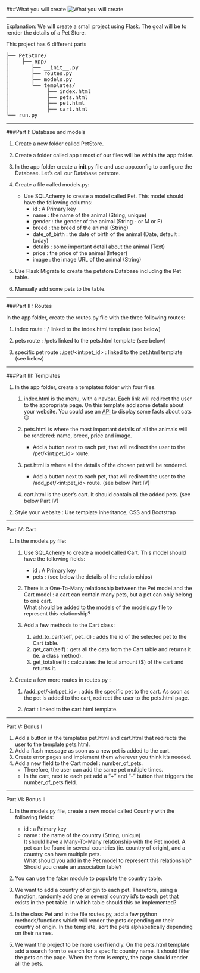 ###What you will create
![What you will create](Instructions.bmp)

---

Explanation: We will create a small project using Flask. The goal will be to render the details of a Pet Store.

This project has 6 different parts
<pre>
├── PetStore/ 
│    ├── app/
│       ├── __init__.py
│       ├── routes.py
│       ├── models.py
│       └── templates/ 
│            ├── index.html
│            ├── pets.html
│            ├── pet.html
│            ├── cart.html
└── run.py
</pre>

---

###Part I: Database and models

1. Create a new folder called PetStore.


2. Create a folder called app : most of our files will be within the app folder.


3. In the app folder create a __init__.py file and use app.config to configure the Database. Let’s call our Database petstore.


4. Create a file called models.py:
   - Use SQLAchemy to create a model called Pet. This model should have the following columns:
      - id : A Primary key
      - name : the name of the animal (String, unique)
      - gender : the gender of the animal (String - or M or F)
      - breed : the breed of the animal (String)
      - date_of_birth : the date of birth of the animal (Date, default : today)
      - details : some important detail about the animal (Text)
      - price : the price of the animal (Integer)
      - image : the image URL of the animal (String)


5. Use Flask Migrate to create the petstore Database including the Pet table.


6. Manually add some pets to the table.

---

###Part II : Routes

In the app folder, create the routes.py file with the three following routes:
1. index route : / linked to the index.html template (see below)

2. pets route : /pets linked to the pets.html template (see below)

3. specific pet route : /pet/\<int:pet_id> : linked to the pet.html template (see below)

---

###Part III: Templates

1. In the app folder, create a templates folder with four files.
   1. index.html is the menu, with a navbar. Each link will redirect the user to the appropriate page. On this template add some details about your website.
           You could use an [API](https://alexwohlbruck.github.io/cat-facts/docs/endpoints/facts.html) to display some facts about cats 😉
   
   2. pets.html is where the most important details of all the animals will be rendered: name, breed, price and image.
      - Add a button next to each pet, that will redirect the user to the /pet/\<int:pet_id> route.
      
   3. pet.html is where all the details of the chosen pet will be rendered.
      - Add a button next to each pet, that will redirect the user to the /add_pet/\<int:pet_id> route. (see below Part IV)
      
   4. cart.html is the user’s cart. It should contain all the added pets. (see below Part IV)


2. Style your website : Use template inheritance, CSS and Bootstrap

---

Part IV: Cart

1. In the models.py file:
   1. Use SQLAchemy to create a model called Cart. This model should have the following fields:
      - id : A Primary key
      - pets : (see below the details of the relationships)

   2. There is a One-To-Many relationship between the Pet model and the Cart model : a cart can contain many pets, but a pet can only belong to one cart. <br>
   What should be added to the models of the models.py file to represent this relationship?

   3. Add a few methods to the Cart class:
      1. add_to_cart(self, pet_id) : adds the id of the selected pet to the Cart table.
      2. get_cart(self) : gets all the data from the Cart table and returns it (ie. a class method).
      3. get_total(self) : calculates the total amount ($) of the cart and returns it.

    
2. Create a few more routes in routes.py :
   1. /add_pet/\<int:pet_id> : adds the specific pet to the cart. As soon as the pet is added to the cart, redirect the user to the pets.html page.

   2. /cart : linked to the cart.html template.

---

Part V: Bonus I

1. Add a button in the templates pet.html and cart.html that redirects the user to the template pets.html.
2. Add a flash message as soon as a new pet is added to the cart.
3. Create error pages and implement them wherever you think it’s needed.
4. Add a new field to the Cart model : number_of_pets.
   - Therefore, the user can add the same pet multiple times.
   - In the cart, next to each pet add a “+” and “-” button that triggers the number_of_pets field.

---

Part VI: Bonus II

1. In the models.py file, create a new model called Country with the following fields:
   - id : a Primary key
   - name : the name of the country (String, unique) <br>
   It should have a Many-To-Many relationship with the Pet model. A pet can be found in several countries (ie. country of origin), and a country can have multiple pets.<br>
   What should you add in the Pet model to represent this relationship? Should you create an association table?

2. You can use the faker module to populate the country table.

3. We want to add a country of origin to each pet. Therefore, using a function, randomly add one or several country id’s to each pet that exists in the pet table. In which table should this be implemented?

4. In the class Pet and in the file routes.py, add a few python methods/functions which will render the pets depending on their country of origin. In the template, sort the pets alphabetically depending on their names.

5. We want the project to be more userfriendly. On the pets.html template add a search form to search for a specific country name. It should filter the pets on the page. When the form is empty, the page should render all the pets.

